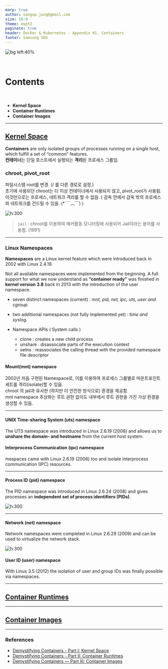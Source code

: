 ```yaml
---
marp: true
author: sangup.jung@gmail.com
size: 16:9
theme: mspt2
paginate: true
header: Docker & Kubernetes - Appendix 01. Containers
footer: Samsung SDS
---
```


![bg left:40%](img/docker_k8s.png)

<br>

# Contents

<br>

- **Kernel Space**
- **Container Runtimes**
- **Container Images**



---

## [Kernel Space](https://medium.com/@saschagrunert/demystifying-containers-part-i-kernel-space-2c53d6979504)

**Containers** are only isolated groups of processes running on a single host, which fulfill a set of “common” features.  
**컨테이너**는 단일 호스트에서 실행되는 **격리**된 프로세스 그룹임.


### chroot, pivot_root
파일시스템 root를 변경. (/ 를 다른 경로로 설정.)  
초기에 사용되던 chroot는 더 이상 컨테이너에서 사용되지 않고, pivot_root가 사용됨.  
이것만으로는 프로세스, 네트워크 격리를 할 수 없음. ( 감옥 안에서 감옥 밖의 프로세스와 네트워크를 건드릴 수 있음. (* ￣︿￣) ) 

![h:300](./img/chroot.png)

> `jail` : chroot를 이용하여 해커활동 모니터링에 사용되어 Jail이라는 용어를 사용함. (1991)  

---

### Linux Namespaces
**Namespaces** are a Linux kernel feature which were introduced back in 2002 with Linux 2.4.19.  

Not all available namespaces were implemented from the beginning. A full support for what we now understand as **“container ready”** was finished in **kernel version 3.8** back in 2013 with the introduction of the user namespace.

- seven distinct namespaces (current) : *mnt, pid, net, ipc, uts, user and cgroup.*
- two additional namespaces (not fully implemented yet) : *time and syslog.* 

- Namespace APIs ( System calls )
    - clone : creates a new child process
    - unshare : disassociate parts of the execution context
    - setns : reassociates the calling thread with the provided namespace file descriptor


#### Mount(mnt) namespace
2002년 처음 구현된 Namespace로, 이를 이용하여 프로세스 그룹별로 마운트포인트 세트를 격리(isolate)할 수 있음.  
chroot 의 jail과 유사한 (하지만 더 안전한 방식으로) 환경을 제공함.  
mnt namespace 추상화는 루트 권한 없이도 내부에서 루트 권한을 가진 가상 환경을 생성할 수 있음.

---

#### UNIX Time-sharing System (uts) namespace
The UTS namespace was introduced in Linux 2.6.19 (2006) and allows us to **unshare the domain- and hostname** from the current host system.

#### Interprocess Communication (ipc) namespace
mespaces came with Linux 2.6.19 (2006) too and isolate interprocess communication (IPC) resources.

---

#### Process ID (pid) namespace
The PID namespace was introduced in Linux 2.6.24 (2008) and gives processes an **independent set of process identifiers (PIDs)**.

![h:300](./img/pid_namespace.png)



---

#### Network (net) namespace
Network namespaces were completed in Linux 2.6.29 (2009) and can be used to virtualize the network stack.

![h:300](./img/network_namespace.png)


#### User ID (user) namespace
With Linux 3.5 (2012) the isolation of user and group IDs was finally possible via namespaces.













---

## [Container Runtimes](https://medium.com/@saschagrunert/demystifying-containers-part-ii-container-runtimes-e363aa378f25)



---

## [Container Images](https://medium.com/@saschagrunert/demystifying-containers-part-iii-container-images-244865de6fef)


---

### References
- [Demystifying Containers - Part I: Kernel Space](https://medium.com/@saschagrunert/demystifying-containers-part-i-kernel-space-2c53d6979504)
- [Demystifying Containers - Part II: Container Runtimes](https://medium.com/@saschagrunert/demystifying-containers-part-ii-container-runtimes-e363aa378f25)
- [Demystifying Containers — Part III: Container Images](https://medium.com/@saschagrunert/demystifying-containers-part-iii-container-images-244865de6fef)

